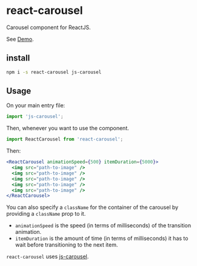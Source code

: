 <!-- @format -->

# react-carousel

Carousel component for ReactJS.

See [Demo](https://aprilmintacpineda.github.io/react-carousel/).

## install

```sh
npm i -s react-carousel js-carousel
```

## Usage

On your main entry file:

```jsx
import 'js-carousel';
```

Then, whenever you want to use the component.

```jsx
import ReactCarousel from 'react-carousel';
```

Then:

```jsx
<ReactCarousel animationSpeed={500} itemDuration={5000}>
  <img src="path-to-image" />
  <img src="path-to-image" />
  <img src="path-to-image" />
  <img src="path-to-image" />
  <img src="path-to-image" />
</ReactCarousel>
```

You can also specify a `className` for the container of the carousel by providing a `className` prop to it.

- `animationSpeed` is the speed (in terms of milliseconds) of the transition animation.
- `itemDuration` is the amount of time (in terms of milliseconds) it has to wait before transitioning to the next item.

`react-carousel` uses [js-carousel](https://github.com/aprilmintacpineda/js-carousel).
